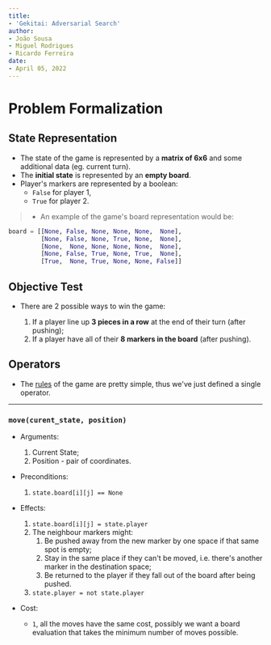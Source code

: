 ```yaml
---
title:
- 'Gekitai: Adversarial Search'
author:
- João Sousa
- Miguel Rodrigues
- Ricardo Ferreira
date: 
- April 05, 2022
---
```


# Problem Formalization

## State Representation

- The state of the game is represented by a **matrix of 6x6** and some additional data (eg. current turn).
- The **initial state** is represented by an **empty board**.
- Player's markers are represented by a boolean:
    - `False` for player 1,
    - `True` for player 2.

> - An example of the game's board representation would be:
```python
board = [[None, False, None, None, None,  None],
         [None, False, None, True, None,  None],
         [None,  None, None, None, None,  None],
         [None, False, True, None, True,  None],
         [True,  None, True, None, None, False]]
```


## Objective Test

- There are 2 possible ways to win the game:

    1. If a player line up **3 pieces in a row** at the end of their turn (after pushing);
    2. If a player have all of their **8 markers in the board** (after pushing).

## Operators

- The [rules](https://boardgamegeek.com/boardgame/295449/gekitai) of the game are pretty simple, thus we've just defined a single operator.

---

### `move(curent_state, position)`

- Arguments:
    1. Current State;
    2. Position - pair of coordinates.

- Preconditions:
    1. `state.board[i][j] == None`

- Effects:
    1. `state.board[i][j] = state.player`
    2. The neighbour markers might:
        1. Be pushed away from the new marker by one space if that same spot is
           empty;
        2. Stay in the same place if they can't be moved, i.e. there's another
           marker in the destination space;
        3. Be returned to the player if they fall out of the board after being
           pushed.
    3. `state.player = not state.player`

- Cost:
    - `1`, all the moves have the same cost, possibly we want a board evaluation that takes the minimum number of moves possible.


